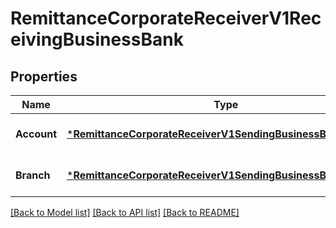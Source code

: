 # RemittanceCorporateReceiverV1ReceivingBusinessBank

## Properties
Name | Type | Description | Notes
------------ | ------------- | ------------- | -------------
**Account** | [***RemittanceCorporateReceiverV1SendingBusinessBankAccount**](Remittance_corporate_receiver.v1_sending_business_bank_account.md) |  | [optional] [default to null]
**Branch** | [***RemittanceCorporateReceiverV1SendingBusinessBankBranch**](Remittance_corporate_receiver.v1_sending_business_bank_branch.md) |  | [optional] [default to null]

[[Back to Model list]](../README.md#documentation-for-models) [[Back to API list]](../README.md#documentation-for-api-endpoints) [[Back to README]](../README.md)

